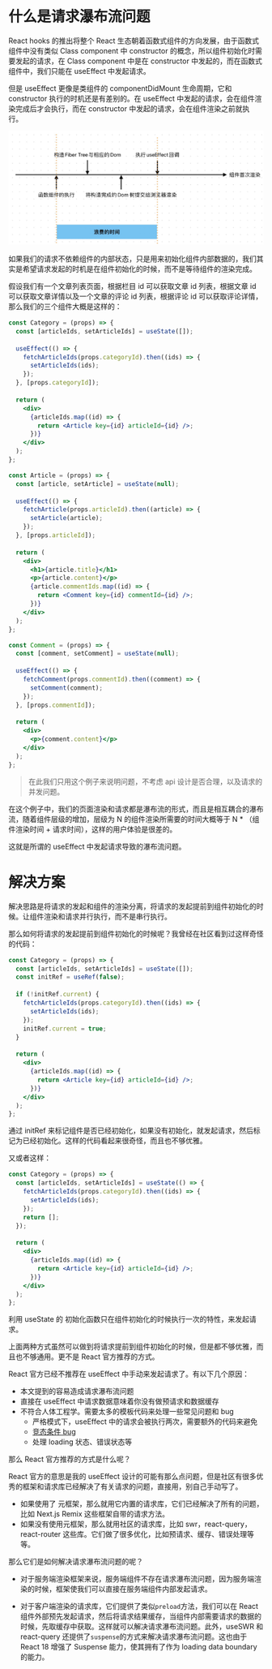 # 什么是请求瀑布流问题

React hooks 的推出将整个 React 生态朝着函数式组件的方向发展，由于函数式组件中没有类似 Class component 中 constructor 的概念，所以组件初始化时需要发起的请求，在 Class component 中是在 constructor 中发起的，而在函数式组件中，我们只能在 useEffect 中发起请求。

但是 useEffect 更像是类组件的 componentDidMount 生命周期，它和 constructor 执行的时机还是有差别的。在 useEffect 中发起的请求，会在组件渲染完成后才会执行，而在 constructor 中发起的请求，会在组件渲染之前就执行。

![](./img/request-waterfall-1.jpg)

如果我们的请求不依赖组件的内部状态，只是用来初始化组件内部数据的，我们其实是希望请求发起的时机是在组件初始化的时候，而不是等待组件的渲染完成。

假设我们有一个文章列表页面，根据栏目 id 可以获取文章 id 列表，根据文章 id 可以获取文章详情以及一个文章的评论 id 列表，根据评论 id 可以获取评论详情，那么我们的三个组件大概是这样的：

```jsx
const Category = (props) => {
  const [articleIds, setArticleIds] = useState([]);

  useEffect(() => {
    fetchArticleIds(props.categoryId).then((ids) => {
      setArticleIds(ids);
    });
  }, [props.categoryId]);

  return (
    <div>
      {articleIds.map((id) => {
        return <Article key={id} articleId={id} />;
      })}
    </div>
  );
};
```

```jsx
const Article = (props) => {
  const [article, setArticle] = useState(null);

  useEffect(() => {
    fetchArticle(props.articleId).then((article) => {
      setArticle(article);
    });
  }, [props.articleId]);

  return (
    <div>
      <h1>{article.title}</h1>
      <p>{article.content}</p>
      {article.commentIds.map((id) => {
        return <Comment key={id} commentId={id} />;
      })}
    </div>
  );
};
```

```jsx
const Comment = (props) => {
  const [comment, setComment] = useState(null);

  useEffect(() => {
    fetchComment(props.commentId).then((comment) => {
      setComment(comment);
    });
  }, [props.commentId]);

  return (
    <div>
      <p>{comment.content}</p>
    </div>
  );
};
```

> 在此我们只用这个例子来说明问题，不考虑 api 设计是否合理，以及请求的并发问题。

在这个例子中，我们的页面渲染和请求都是瀑布流的形式，而且是相互耦合的瀑布流，随着组件层级的增加，层级为 N 的组件渲染所需要的时间大概等于 N \* （组件渲染时间 + 请求时间），这样的用户体验是很差的。

这就是所谓的 useEffect 中发起请求导致的瀑布流问题。

# 解决方案

解决思路是将请求的发起和组件的渲染分离，将请求的发起提前到组件初始化的时候。让组件渲染和请求并行执行，而不是串行执行。

那么如何将请求的发起提前到组件初始化的时候呢？我曾经在社区看到过这样奇怪的代码：

```jsx
const Category = (props) => {
  const [articleIds, setArticleIds] = useState([]);
  const initRef = useRef(false);

  if (!initRef.current) {
    fetchArticleIds(props.categoryId).then((ids) => {
      setArticleIds(ids);
    });
    initRef.current = true;
  }

  return (
    <div>
      {articleIds.map((id) => {
        return <Article key={id} articleId={id} />;
      })}
    </div>
  );
};
```

通过 initRef 来标记组件是否已经初始化，如果没有初始化，就发起请求，然后标记为已经初始化。这样的代码看起来很奇怪，而且也不够优雅。

又或者这样：

```jsx
const Category = (props) => {
  const [articleIds, setArticleIds] = useState(() => {
    fetchArticleIds(props.categoryId).then((ids) => {
      setArticleIds(ids);
    });
    return [];
  });

  return (
    <div>
      {articleIds.map((id) => {
        return <Article key={id} articleId={id} />;
      })}
    </div>
  );
};
```

利用 useState 的 初始化函数只在组件初始化的时候执行一次的特性，来发起请求。

上面两种方式虽然可以做到将请求提前到组件初始化的时候，但是都不够优雅，而且也不够通用。更不是 React 官方推荐的方式。

React 官方已经不推荐在 useEffect 中手动来发起请求了。有以下几个原因：

- 本文提到的容易造成请求瀑布流问题
- 直接在 useEffect 中请求数据意味着你没有做预请求和数据缓存
- 不符合人体工程学。需要太多的模板代码来处理一些常见问题和 bug
  - 严格模式下，useEffect 中的请求会被执行两次，需要额外的代码来避免
  - [竞态条件 bug](https://maxrozen.com/race-conditions-fetching-data-react-with-useeffect)
  - 处理 loading 状态、错误状态等

那么 React 官方推荐的方式是什么呢？

React 官方的意思是我的 useEffect 设计的可能有那么点问题，但是社区有很多优秀的框架和请求库已经解决了有关请求的问题，直接用，别自己手动写了。

- 如果使用了 元框架，那么就用它内置的请求库，它们已经解决了所有的问题，比如 Next.js Remix 这些框架自带的请求方法。
- 如果没有使用元框架，那么就用社区的请求库，比如 swr，react-query，react-router 这些库。它们做了很多优化，比如预请求、缓存、错误处理等等。

那么它们是如何解决请求瀑布流问题的呢？

- 对于服务端渲染框架来说，服务端组件不存在请求瀑布流问题，因为服务端渲染的时候，框架使我们可以直接在服务端组件内部发起请求。

- 对于客户端渲染的请求库，它们提供了类似`preload`方法，我们可以在 React 组件外部预先发起请求，然后将请求结果缓存，当组件内部需要请求的数据的时候，先取缓存中获取。这样就可以解决请求瀑布流问题。此外，useSWR 和 react-query 还提供了`suspense`的方式来解决请求瀑布流问题。这也由于 React 18 增强了 Suspense 能力，使其拥有了作为 loading data boundary 的能力。
